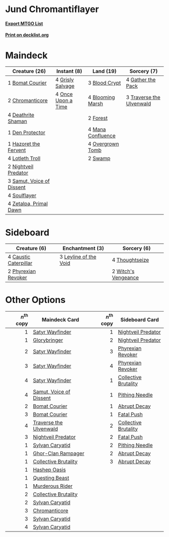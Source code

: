 # Jund Chromantiflayer

#### [Export MTGO List](../collection/Jund%20Chromantiflayer/Jund%20Chromantiflayer.txt)
#### [Print on decklist.org](http://decklist.org/?deckmain=3%09Blood%20Crypt%0A4%09Blooming%20Marsh%0A1%09Bomat%20Courier%0A2%09Chromanticore%0A4%09Deathrite%20Shaman%0A1%09Den%20Protector%0A2%09Forest%0A4%09Gather%20the%20Pack%0A4%09Grisly%20Salvage%0A1%09Hazoret%20the%20Fervent%0A4%09Lotleth%20Troll%0A4%09Mana%20Confluence%0A2%09Nightveil%20Predator%0A4%09Once%20Upon%20a%20Time%0A4%09Overgrown%20Tomb%0A3%09Samut,%20Voice%20of%20Dissent%0A4%09Soulflayer%0A2%09Swamp%0A3%09Traverse%20the%20Ulvenwald%0A4%09Zetalpa,%20Primal%20Dawn&deckside=4%09Caustic%20Caterpillar%0A3%09Leyline%20of%20the%20Void%0A2%09Phyrexian%20Revoker%0A4%09Thoughtseize%0A2%09Witch's%20Vengeance)
# Maindeck

|                                           Creature (26)                                            |                                         Instant (8)                                         |                                         Land (19)                                          |                                            Sorcery (7)                                            |
|----------------------------------------------------------------------------------------------------|---------------------------------------------------------------------------------------------|--------------------------------------------------------------------------------------------|---------------------------------------------------------------------------------------------------|
|1 [Bomat Courier](http://gatherer.wizards.com/Pages/Card/Details.aspx?multiverseid=417772)          |4 [Grisly Salvage](http://gatherer.wizards.com/Pages/Card/Details.aspx?multiverseid=405253)  |3 [Blood Crypt](http://gatherer.wizards.com/Pages/Card/Details.aspx?multiverseid=97102)     |4 [Gather the Pack](http://gatherer.wizards.com/Pages/Card/Details.aspx?multiverseid=398448)       |
|2 [Chromanticore](http://gatherer.wizards.com/Pages/Card/Details.aspx?multiverseid=378516)          |4 [Once Upon a Time](http://gatherer.wizards.com/Pages/Card/Details.aspx?multiverseid=473131)|4 [Blooming Marsh](http://gatherer.wizards.com/Pages/Card/Details.aspx?multiverseid=417816) |3 [Traverse the Ulvenwald](http://gatherer.wizards.com/Pages/Card/Details.aspx?multiverseid=409998)|
|4 [Deathrite Shaman](http://gatherer.wizards.com/Pages/Card/Details.aspx?multiverseid=413757)       |                                                                                             |2 [Forest](http://gatherer.wizards.com/Pages/Card/Details.aspx?multiverseid=439860)         |                                                                                                   |
|1 [Den Protector](http://gatherer.wizards.com/Pages/Card/Details.aspx?multiverseid=420764)          |                                                                                             |4 [Mana Confluence](http://gatherer.wizards.com/Pages/Card/Details.aspx?multiverseid=409573)|                                                                                                   |
|1 [Hazoret the Fervent](http://gatherer.wizards.com/Pages/Card/Details.aspx?multiverseid=426838)    |                                                                                             |4 [Overgrown Tomb](http://gatherer.wizards.com/Pages/Card/Details.aspx?multiverseid=405103) |                                                                                                   |
|4 [Lotleth Troll](http://gatherer.wizards.com/Pages/Card/Details.aspx?multiverseid=405289)          |                                                                                             |2 [Swamp](http://gatherer.wizards.com/Pages/Card/Details.aspx?multiverseid=439858)          |                                                                                                   |
|2 [Nightveil Predator](http://gatherer.wizards.com/Pages/Card/Details.aspx?multiverseid=452941)     |                                                                                             |                                                                                            |                                                                                                   |
|3 [Samut, Voice of Dissent](http://gatherer.wizards.com/Pages/Card/Details.aspx?multiverseid=426907)|                                                                                             |                                                                                            |                                                                                                   |
|4 [Soulflayer](http://gatherer.wizards.com/Pages/Card/Details.aspx?multiverseid=391928)             |                                                                                             |                                                                                            |                                                                                                   |
|4 [Zetalpa, Primal Dawn](http://gatherer.wizards.com/Pages/Card/Details.aspx?multiverseid=439687)   |                                                                                             |                                                                                            |                                                                                                   |


# Sideboard

|                                          Creature (6)                                          |                                        Enchantment (3)                                         |                                         Sorcery (6)                                          |
|------------------------------------------------------------------------------------------------|------------------------------------------------------------------------------------------------|----------------------------------------------------------------------------------------------|
|4 [Caustic Caterpillar](http://gatherer.wizards.com/Pages/Card/Details.aspx?multiverseid=398409)|3 [Leyline of the Void](http://gatherer.wizards.com/Pages/Card/Details.aspx?multiverseid=107682)|4 [Thoughtseize](http://gatherer.wizards.com/Pages/Card/Details.aspx?multiverseid=438676)     |
|2 [Phyrexian Revoker](http://gatherer.wizards.com/Pages/Card/Details.aspx?multiverseid=383343)  |                                                                                                |2 [Witch's Vengeance](http://gatherer.wizards.com/Pages/Card/Details.aspx?multiverseid=473073)|


# Other Options

|*n*<sup>th</sup> copy|                                          Maindeck Card                                           |*n*<sup>th</sup> copy|                                        Sideboard Card                                         |
|--------------------:|--------------------------------------------------------------------------------------------------|--------------------:|-----------------------------------------------------------------------------------------------|
|                    1|[Satyr Wayfinder](http://gatherer.wizards.com/Pages/Card/Details.aspx?multiverseid=378508)        |                    1|[Nightveil Predator](http://gatherer.wizards.com/Pages/Card/Details.aspx?multiverseid=452941)  |
|                    1|[Glorybringer](http://gatherer.wizards.com/Pages/Card/Details.aspx?multiverseid=426836)           |                    2|[Nightveil Predator](http://gatherer.wizards.com/Pages/Card/Details.aspx?multiverseid=452941)  |
|                    2|[Satyr Wayfinder](http://gatherer.wizards.com/Pages/Card/Details.aspx?multiverseid=378508)        |                    3|[Phyrexian Revoker](http://gatherer.wizards.com/Pages/Card/Details.aspx?multiverseid=383343)   |
|                    3|[Satyr Wayfinder](http://gatherer.wizards.com/Pages/Card/Details.aspx?multiverseid=378508)        |                    4|[Phyrexian Revoker](http://gatherer.wizards.com/Pages/Card/Details.aspx?multiverseid=383343)   |
|                    4|[Satyr Wayfinder](http://gatherer.wizards.com/Pages/Card/Details.aspx?multiverseid=378508)        |                    1|[Collective Brutality](http://gatherer.wizards.com/Pages/Card/Details.aspx?multiverseid=414380)|
|                    4|[Samut, Voice of Dissent](http://gatherer.wizards.com/Pages/Card/Details.aspx?multiverseid=426907)|                    1|[Pithing Needle](http://gatherer.wizards.com/Pages/Card/Details.aspx?multiverseid=129526)      |
|                    2|[Bomat Courier](http://gatherer.wizards.com/Pages/Card/Details.aspx?multiverseid=417772)          |                    1|[Abrupt Decay](http://gatherer.wizards.com/Pages/Card/Details.aspx?multiverseid=456061)        |
|                    3|[Bomat Courier](http://gatherer.wizards.com/Pages/Card/Details.aspx?multiverseid=417772)          |                    1|[Fatal Push](http://gatherer.wizards.com/Pages/Card/Details.aspx?multiverseid=423724)          |
|                    4|[Traverse the Ulvenwald](http://gatherer.wizards.com/Pages/Card/Details.aspx?multiverseid=409998) |                    2|[Collective Brutality](http://gatherer.wizards.com/Pages/Card/Details.aspx?multiverseid=414380)|
|                    3|[Nightveil Predator](http://gatherer.wizards.com/Pages/Card/Details.aspx?multiverseid=452941)     |                    2|[Fatal Push](http://gatherer.wizards.com/Pages/Card/Details.aspx?multiverseid=423724)          |
|                    1|[Sylvan Caryatid](http://gatherer.wizards.com/Pages/Card/Details.aspx?multiverseid=373624)        |                    2|[Pithing Needle](http://gatherer.wizards.com/Pages/Card/Details.aspx?multiverseid=129526)      |
|                    1|[Ghor-Clan Rampager](http://gatherer.wizards.com/Pages/Card/Details.aspx?multiverseid=460302)     |                    2|[Abrupt Decay](http://gatherer.wizards.com/Pages/Card/Details.aspx?multiverseid=456061)        |
|                    1|[Collective Brutality](http://gatherer.wizards.com/Pages/Card/Details.aspx?multiverseid=414380)   |                    3|[Abrupt Decay](http://gatherer.wizards.com/Pages/Card/Details.aspx?multiverseid=456061)        |
|                    1|[Hashep Oasis](http://gatherer.wizards.com/Pages/Card/Details.aspx?multiverseid=430866)           |                     |                                                                                               |
|                    1|[Questing Beast](http://gatherer.wizards.com/Pages/Card/Details.aspx?multiverseid=473133)         |                     |                                                                                               |
|                    1|[Murderous Rider](http://gatherer.wizards.com/Pages/Card/Details.aspx?multiverseid=473059)        |                     |                                                                                               |
|                    2|[Collective Brutality](http://gatherer.wizards.com/Pages/Card/Details.aspx?multiverseid=414380)   |                     |                                                                                               |
|                    2|[Sylvan Caryatid](http://gatherer.wizards.com/Pages/Card/Details.aspx?multiverseid=373624)        |                     |                                                                                               |
|                    3|[Chromanticore](http://gatherer.wizards.com/Pages/Card/Details.aspx?multiverseid=378516)          |                     |                                                                                               |
|                    3|[Sylvan Caryatid](http://gatherer.wizards.com/Pages/Card/Details.aspx?multiverseid=373624)        |                     |                                                                                               |
|                    4|[Sylvan Caryatid](http://gatherer.wizards.com/Pages/Card/Details.aspx?multiverseid=373624)        |                     |                                                                                               |


